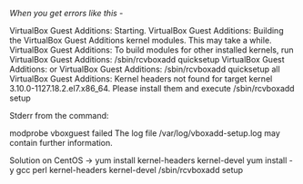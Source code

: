 *When you get errors like this -*

VirtualBox Guest Additions: Starting.
VirtualBox Guest Additions: Building the VirtualBox Guest Additions kernel
modules.  This may take a while.
VirtualBox Guest Additions: To build modules for other installed kernels, run
VirtualBox Guest Additions:   /sbin/rcvboxadd quicksetup <version>
VirtualBox Guest Additions: or
VirtualBox Guest Additions:   /sbin/rcvboxadd quicksetup all
VirtualBox Guest Additions: Kernel headers not found for target kernel
3.10.0-1127.18.2.el7.x86_64. Please install them and execute
  /sbin/rcvboxadd setup


Stderr from the command:

modprobe vboxguest failed
The log file /var/log/vboxadd-setup.log may contain further information.

Solution on CentOS ->
yum install kernel-headers kernel-devel
yum install -y gcc perl kernel-headers kernel-devel
/sbin/rcvboxadd setup
